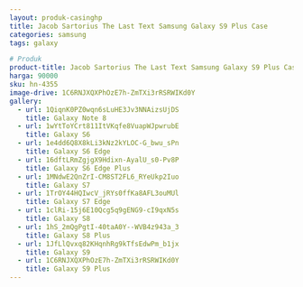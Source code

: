```yaml
---
layout: produk-casinghp
title: Jacob Sartorius The Last Text Samsung Galaxy S9 Plus Case
categories: samsung
tags: galaxy

# Produk
product-title: Jacob Sartorius The Last Text Samsung Galaxy S9 Plus Case
harga: 90000
sku: hn-4355
image-drive: 1C6RNJXQXPhOzE7h-ZmTXi3rRSRWIKd0Y
gallery:
  - url: 1QiqnK0PZ0wqn6sLuHE3Jv3NNAizsUjDS
    title: Galaxy Note 8
  - url: 1wYtToYCrt811ItVKqfe8VuapWJpwrubE
    title: Galaxy S6
  - url: 1e4dd6Q8X8kLi3kNz2kYLOC-G_bwu_sPn
    title: Galaxy S6 Edge
  - url: 16dftLRmZgjgX9Hdixn-AyalU_s0-Pv8P
    title: Galaxy S6 Edge Plus
  - url: 1MNdwE2QnZrI-CM8ST2FL6_RYeUkp2Iuo
    title: Galaxy S7
  - url: 1TrOY44HQIwcV_jRYs0ffKa8AFL3ouMUl
    title: Galaxy S7 Edge
  - url: 1clRi-15j6E10Qcg5q9gENG9-cI9qxN5s
    title: Galaxy S8
  - url: 1hS_2mQgPgtI-40taA0Y--WVB4z943a_3
    title: Galaxy S8 Plus
  - url: 1JfLlQvxq82KHqnhRg9kTfsEdwPm_b1jx
    title: Galaxy S9
  - url: 1C6RNJXQXPhOzE7h-ZmTXi3rRSRWIKd0Y
    title: Galaxy S9 Plus
---
```

